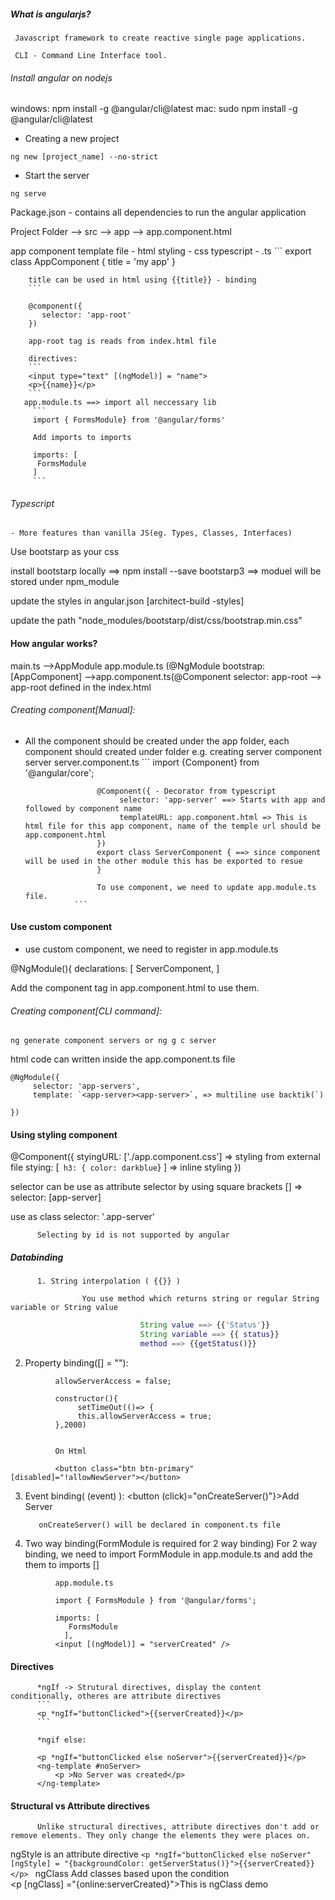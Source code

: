 ##### What is angularjs?
     Javascript framework to create reactive single page applications.
     
     CLI - Command Line Interface tool.
     
###### Install angular on nodejs
  windows: npm install -g @angular/cli@latest
  mac: sudo npm install -g @angular/cli@latest

- Creating a new project
 ```
 ng new [project_name] --no-strict
 ```
 
- Start the server

```
ng serve
```

Package.json - contains all dependencies to run the angular application

Project Folder --> src --> app --> app.component.html

app component 
    template file - html
    styling - css
    typescript - .ts
        ```
        export class AppComponent {
          title = 'my app'
        }
        
        title can be used in html using {{title}} - binding
        ```
        
        @component({
           selector: 'app-root'
        })
        
        app-root tag is reads from index.html file
        
        directives: 
        ```
        <input type="text" [(ngModel)] = "name">
        <p>{{name}}</p>
        ```
       app.module.ts ==> import all neccessary lib
         ```
         import { FormsModule} from '@angular/forms'

         Add imports to imports

         imports: [
          FormsModule
         ]
         ```
   ###### Typescript
    - More features than vanilla JS(eg. Types, Classes, Interfaces)
    
    
  Use bootstarp as your css
  
  install bootstarp locally ==> npm install --save bootstarp3 ==>   moduel will be stored under npm_module
  
  update the styles in angular.json [architect-build -styles]
  
  update the path "node_modules/bootstarp/dist/css/bootstrap.min.css"
  

#### How angular works?

main.ts -->AppModule app.module.ts (@NgModule bootstrap: [AppComponent] -->app.component.ts(@Component selector: app-root --> app-root defined in the index.html

###### Creating component[Manual]:
   - All the component should be created under the app folder, each component should created under folder
          e.g. creating server component
               server
                 server.component.ts
                 ```
                         import {Component} from '@angular/core';
                         
                         @Component({ - Decorator from typescript
                              selector: 'app-server' ==> Starts with app and followed by component name
                              templateURL: app.component.html => This is html file for this app component, name of the temple url should be app.component.html
                         })
                         export class ServerComponent { ==> since component will be used in the other module this has be exported to resue
                         }
                         
                         To use component, we need to update app.module.ts file.
                    ```
                    
                    
#### Use custom component

- use custom component, we need to register in app.module.ts 


@NgModule(){
     declarations: [
          ServerComponent,
     ]
     
Add the component tag in app.component.html to use them.

###### Creating component[CLI command]:
```
ng generate component servers or ng g c server
```
html code can written inside the app.component.ts file

```
@NgModule({
     selector: 'app-servers',
     template: `<app-server><app-server>`, => multiline use backtik(`)
     
})
```

#### Using styling component

@Component({
     styingURL: ['./app.component.css'] => styling from external file
     stying: [`
          h3: {
          color: darkblue`}
          ] => inline styling
})


selector can be use as attribute selector by using square brackets [] => selector: [app-server]

<div app-server>
     
use as class 
     selector: '.app-server'
     <div class='app-server'>
          
          Selecting by id is not supported by angular
          

##### Databinding
          
          1. String interpolation ( {{}} )
          
                    You use method which returns string or regular String variable or String value
 ```                        e.g 
                              String value ==> {{'Status'}}
                              String variable ==> {{ status}}
                              method ==> {{getStatus()}}
   ```       
 2. Property binding([] = ""):
    
```
          allowServerAccess = false;
          
          constructor(){
               setTimeOut(()=> {
               this.allowServerAccess = true;
          },2000)
                
          
          On Html 
          
          <button class="btn btn-primary" [disabled]="!allowNewServer"></button>
  ```   

3. Event binding( (event) ):
          <button (click)="onCreateServer()"}>Add Server</button>
          
          onCreateServer() will be declared in component.ts file
          
4. Two way binding(FormModule is required for 2 way binding)
          For 2 way binding, we need to import FormModule in app.module.ts and add the them to imports []
          
```
          app.module.ts
          
          import { FormsModule } from '@angular/forms';
          
          imports: [
             FormsModule
            ],
          <input [(ngModel)] = "serverCreated" />
```
#### Directives
          *ngIf -> Strutural directives, display the content conditionally, otheres are attribute directives
          ```
          <p *ngIf="buttonClicked">{{serverCreated}}</p>
          ```
          
          *ngif else:
          
          <p *ngIf="buttonClicked else noServer">{{serverCreated}}</p>
          <ng-template #noServer>
              <p >No Server was created</p>
          </ng-template>
          
#### Structural vs Attribute directives
          Unlike structural directives, attribute directives don't add or remove elements. They only change the elements they were places on.
          
          
ngStyle is an attribute directive 
          ```
         <p *ngIf="buttonClicked else noServer" [ngStyle] = "{backgroundColor: getServerStatus()}">{{serverCreated}}</p> 
          ```
ngClass
       Add classes based upon the condition   
          <p [ngClass] ="{online:serverCreated}">This is ngClass demo</p> 
          
